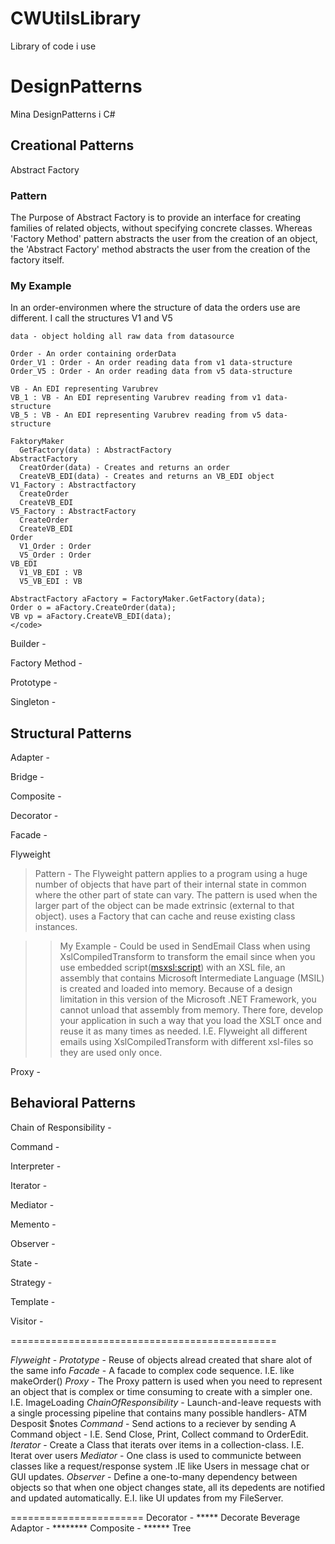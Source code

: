 # CWUtilsLibrary
Library of code i use


# DesignPatterns
Mina DesignPatterns i C#

## Creational Patterns

Abstract Factory
### Pattern
The Purpose of Abstract Factory is to provide an interface for creating families of related objects, without specifying concrete classes. Whereas 'Factory Method' pattern abstracts the user from the creation of an object, the 'Abstract Factory' method abstracts the user from the creation of the factory itself.

### My Example
In an order-environmen where the structure of data the orders use are different. I call the structures V1 and V5 
```
data - object holding all raw data from datasource

Order - An order containing orderData
Order_V1 : Order - An order reading data from v1 data-structure
Order_V5 : Order - An order reading data from v5 data-structure

VB - An EDI representing Varubrev
VB_1 : VB - An EDI representing Varubrev reading from v1 data-structure
VB_5 : VB - An EDI representing Varubrev reading from v5 data-structure

FaktoryMaker
  GetFactory(data) : AbstractFactory
AbstractFactory 
  CreatOrder(data) - Creates and returns an order
  CreateVB_EDI(data) - Creates and returns an VB_EDI object
V1_Factory : Abstractfactory 
  CreateOrder
  CreateVB_EDI
V5_Factory : AbstractFactory
  CreateOrder
  CreateVB_EDI
Order
  V1_Order : Order
  V5_Order : Order
VB_EDI
  V1_VB_EDI : VB
  V5_VB_EDI : VB
  
AbstractFactory aFactory = FactoryMaker.GetFactory(data);
Order o = aFactory.CreateOrder(data);
VB vp = aFactory.CreateVB_EDI(data);
</code>
```

Builder - 

Factory Method -

Prototype - 

Singleton - 



## Structural Patterns

Adapter - 

Bridge - 

Composite - 

Decorator - 

Facade - 

Flyweight
> Pattern - The Flyweight pattern applies to a program using a huge number of objects that have part of their internal state in common where the other part of state can vary. The pattern is used when the larger part of the object can be made extrinsic (external to that object). uses a Factory that can cache and reuse existing class instances.

>> My Example - Could be used in SendEmail Class when using XslCompiledTransform to transform the email since 
when you use embedded script(<msxsl:script>) with an XSL file, an assembly that contains Microsoft Intermediate Language (MSIL) is created and loaded into memory. Because of a design limitation in this version of the Microsoft .NET Framework, you cannot unload that assembly from memory. There fore, develop your application in such a way that you load the XSLT once and reuse it as many times as needed. I.E. Flyweight all different emails using XslCompiledTransform with different xsl-files so they are used only once.

Proxy - 



## Behavioral Patterns

Chain of Responsibility - 

Command - 

Interpreter - 

Iterator - 

Mediator - 

Memento - 

Observer - 

State - 

Strategy - 

Template - 

Visitor - 



==============================================






*Flyweight* - 
*Prototype* - Reuse of objects alread created that share alot of the same info
*Facade* - A facade to complex code sequence. I.E. like makeOrder()
*Proxy* - The Proxy pattern is used when you need to represent an object that is complex or time consuming to create with a simpler one. I.E. ImageLoading
*ChainOfResponsibility* - Launch-and-leave requests with a single processing pipeline that contains many possible handlers- ATM Desposit $notes
*Command* - Send actions to a reciever by sending A Command object - I.E. Send Close, Print, Collect command to OrderEdit.
*Iterator* - Create a Class that iterats over items in a collection-class. I.E. Iterat over users
*Mediator* - One class is used to communicte between classes like a request/response system
.IE like Users in message chat or GUI updates.
*Observer* - Define a one-to-many dependency between objects so that when one object changes state, all its depedents are notified and updated automatically. E.I. like
UI updates from my FileServer.

=======================
Decorator - ***** Decorate Beverage
Adaptor - ********
Composite - ****** Tree










